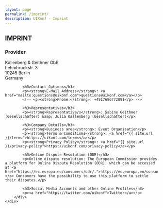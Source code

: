 ```yaml
---
layout: page
permalink: /imprint/
description: UIKonf - Imprint
---
```


<div class="backshape">
<div class="wrapper">
	<div class="uk-container">
		<h2>IMPRINT</h2>
			<h3>Provider</h3>
			<p> Kallenberg &amp; Geithner GbR<br/>
				Lehmbruckstr. 3<br/>
				10245 Berlin<br/>
				Germany</p>
			
			<h3>Contact Options</h3>
			<p><strong>E-Mail Address</strong>: <a href="mailto:questions@uikonf.com">questions@uikonf.com</a></p>
			<!-- <p><strong>Phone:</strong>: +4917696772091</p> -->
			
			<h3>Representatives</h3>
			<p><strong>Representative/s</strong>: Sabine Geithner (Gesellschafter) &amp; Julia Kallenberg (Gesellschafter)</p>
			
			<h3>Company Details</h3>
			<p><strong>Business area</strong>: Event Organisation</p>
			<p><strong>Terms & Conditions</strong>: <a href="{{ site.url }}/terms">https://uikonf.com/terms</a></p>
			<p><strong>Privacy Policy</strong>: <a href="{{ site.url }}/privacy-policy">https://uikonf.com/privacy-policy</a></p>
			
			<h3>Online Dispute Resolution (ODR)</h3>
			<p>Online dispute resolution: The European Commission provides a platform for Online Dispute Resolution (ODR), which can be accessed at <a href="https://ec.europa.eu/consumers/odr/.">https://ec.europa.eu/consumers/odr/.</a> Consumers have the possibility to use this platform to settle their disputes.</p>
			
			<h3>Social Media Accounts and other Online Profiles</h3>
			<p><a href="https://twitter.com/uikonf">Twitter</a></p>
		</div>
	</div>
</div>
